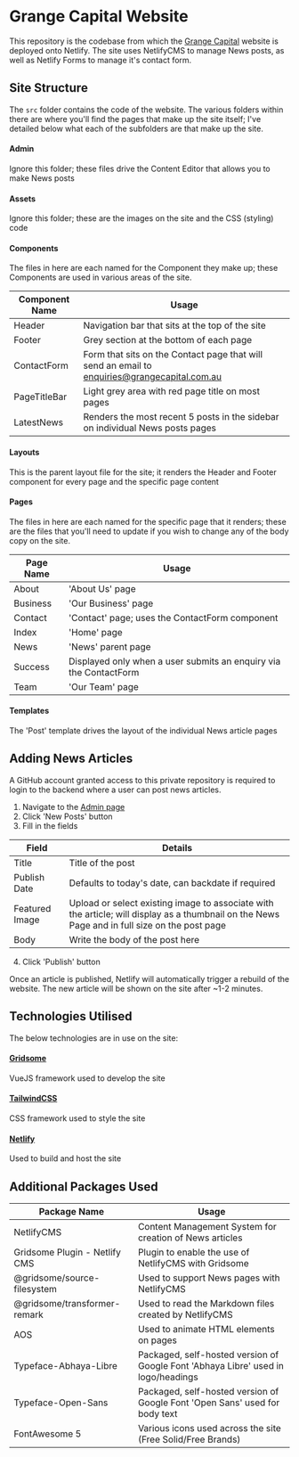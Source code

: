 # Grange Capital Website

This repository is the codebase from which the [Grange Capital](https://grangecapital.com.au) website is deployed onto Netlify. The site uses NetlifyCMS to manage News posts, as well as Netlify Forms to manage it's contact form.

## Site Structure
The `src` folder contains the code of the website. The various folders within there are where you'll find the pages that make up the site itself; I've detailed below what each of the subfolders are that make up the site.

#### Admin
Ignore this folder; these files drive the Content Editor that allows you to make News posts

#### Assets
Ignore this folder; these are the images on the site and the CSS (styling) code

#### Components
The files in here are each named for the Component they make up; these Components are used in various areas of the site.

Component Name | Usage
--- | ---
Header | Navigation bar that sits at the top of the site
Footer | Grey section at the bottom of each page
ContactForm | Form that sits on the Contact page that will send an email to enquiries@grangecapital.com.au
PageTitleBar | Light grey area with red page title on most pages
LatestNews | Renders the most recent 5 posts in the sidebar on individual News posts pages

#### Layouts
This is the parent layout file for the site; it renders the Header and Footer component for every page and the specific page content

#### Pages
The files in here are each named for the specific page that it renders; these are the files that you'll need to update if you wish to change any of the body copy on the site.

Page Name | Usage
--- | ---
About | 'About Us' page
Business | 'Our Business' page
Contact | 'Contact' page; uses the ContactForm component
Index | 'Home' page
News | 'News' parent page
Success | Displayed only when a user submits an enquiry via the ContactForm
Team | 'Our Team' page

#### Templates
The 'Post' template drives the layout of the individual News article pages

## Adding News Articles
A GitHub account granted access to this private repository is required to login to the backend where a user can post news articles.

1. Navigate to the [Admin page](https://grangecapital.com.au/admin)
2. Click 'New Posts' button
3. Fill in the fields

  Field | Details
  ---|---
  Title | Title of the post
  Publish Date | Defaults to today's date, can backdate if required
  Featured Image | Upload or select existing image to associate with the article; will display as a thumbnail on the News Page and in full size on the post page
  Body | Write the body of the post here

 4. Click 'Publish' button
 
Once an article is published, Netlify will automatically trigger a rebuild of the website. The new article will be shown on the site after ~1-2 minutes.

## Technologies Utilised
The below technologies are in use on the site:

#### [Gridsome](https://gridsome.org/)
VueJS framework used to develop the site

#### [TailwindCSS](https://tailwindcss.com/)
CSS framework used to style the site

#### [Netlify](https://netlify.com)
Used to build and host the site

## Additional Packages Used

Package Name | Usage
--- | ---
NetlifyCMS | Content Management System for creation of News articles
Gridsome Plugin - Netlify CMS | Plugin to enable the use of NetlifyCMS with Gridsome
@gridsome/source-filesystem | Used to support News pages with NetlifyCMS
@gridsome/transformer-remark | Used to read the Markdown files created by NetlifyCMS
AOS | Used to animate HTML elements on pages
Typeface-Abhaya-Libre | Packaged, self-hosted version of Google Font 'Abhaya Libre' used in logo/headings
Typeface-Open-Sans | Packaged, self-hosted version of Google Font 'Open Sans' used for body text
FontAwesome 5 | Various icons used across the site (Free Solid/Free Brands)

## 
